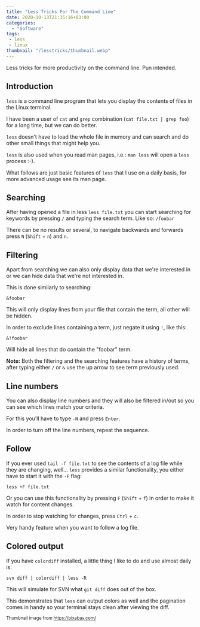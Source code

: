 ```yaml
---
title: "Less Tricks For The Command Line"
date: 2020-10-13T21:35:16+03:00
categories:
  - "Software"
tags:
 - less
 - linux
thumbnail: "/lesstricks/thumbnail.webp"
---
```


Less tricks for more productivity on the command line. Pun intended.

<!--more-->

## Introduction

`less` is a command line program that lets you display the contents of files in the Linux terminal.

I have been a user of `cat` and `grep` combination (`cat file.txt | grep foo`) for a long time, but we can do better.

`less` doesn't have to load the whole file in memory and can search and do other small things that might help you.

`less` is also used when you read man pages, i.e.: `man less` will open a `less` process :-).

What follows are just basic features of `less` that I use on a daily basis, for more advanced usage see its man page.

## Searching

After having opened a file in less `less file.txt` you can start searching for keywords by pressing `/` and typing the search term.
Like so: `/foobar`

There can be no results or several, to navigate backwards and forwards press `N` (`Shift` + `n`) and `n`.

## Filtering

Apart from searching we can also only display data that we're interested in or we can hide data that we're not interested in.

This is done similarly to searching:

`&foobar`

This will only display lines from your file that contain the term, all other will be hidden.

In order to exclude lines containing a term, just negate it using `!`, like this:

`&!foobar`

Will hide all lines that do contain the "foobar" term.

**Note:** Both the filtering and the searching features have a history of terms, after typing either `/` or `&` use the up arrow to see term previously used.

## Line numbers

You can also display line numbers and they will also be filtered in/out so you can see which lines match your criteria.

For this you'll have to type `-N` and press `Enter`.

In order to turn off the line numbers, repeat the sequence.

## Follow

If you ever used `tail -f file.txt` to see the contents of a log file while they are changing, well... `less` provides a similar functionality, you either have to start it with the `-F` flag:

`less +F file.txt`

Or you can use this functionality by pressing `F` (`Shift` + `f`) in order to make it watch for content changes.

In order to stop watching for changes, press `Ctrl` + `c`.

Very handy feature when you want to follow a log file.

## Colored output

If you have `colordiff` installed, a little thing I like to do and use almost daily is:

`svn diff | colordiff | less -R`

This will simulate for SVN what `git diff` does out of the box.

This demonstrates that `less` can output colors as well and the pagination comes in handy so your terminal stays clean after viewing the diff.

<small>Thumbnail image from https://pixabay.com/ </small>